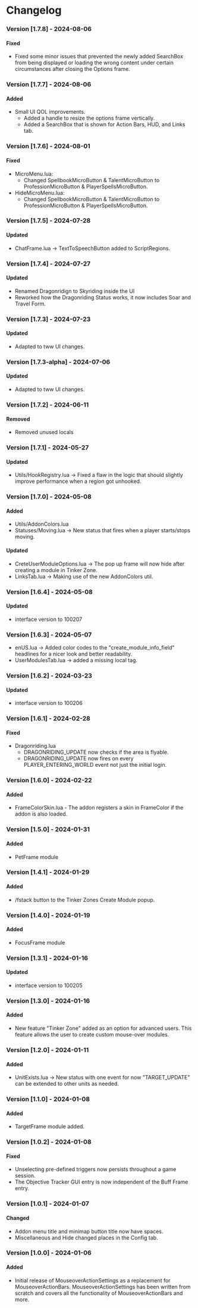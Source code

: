 # **Changelog**
### Version [1.7.8] - 2024-08-06
#### Fixed 
* Fixed some minor issues that prevented the newly added SearchBox from being displayed or loading the wrong content under certain circumstances after closing the Options frame.

### Version [1.7.7] - 2024-08-06
#### Added
* Small UI QOL improvements.
    * Added a handle to resize the options frame vertically.
    * Added a SearchBox that is shown for Action Bars, HUD, and Links tab.

### Version [1.7.6] - 2024-08-01
#### Fixed 
* MicroMenu.lua:
    * Changed SpellbookMicroButton & TalentMicroButton to ProfessionMicroButton & PlayerSpellsMicroButton.
* HideMicroMenu.lua:
    * Changed SpellbookMicroButton & TalentMicroButton to ProfessionMicroButton & PlayerSpellsMicroButton.

### Version [1.7.5] - 2024-07-28
#### Updated
* ChatFrame.lua -> TextToSpeechButton added to ScriptRegions.

### Version [1.7.4] - 2024-07-27
#### Updated
* Renamed Dragonridign to Skyriding inside the UI
* Reworked how the Dragonriding Status works, it now includes Soar and Travel Form.

### Version [1.7.3] - 2024-07-23
#### Updated
* Adapted to tww UI changes.

### Version [1.7.3-alpha] - 2024-07-06
#### Updated
* Adapted to tww UI changes.

### Version [1.7.2] - 2024-06-11
#### Removed
* Removed unused locals

### Version [1.7.1] - 2024-05-27
#### Updated
* Utils/HookRegistry.lua -> Fixed a flaw in the logic that should slightly improve performance when a region got unhooked.

### Version [1.7.0] - 2024-05-08
#### Added
* Utils/AddonColors.lua
* Statuses/Moving.lua -> New status that fires when a player starts/stops moving.

#### Updated
* CreteUserModuleOptions.lua -> The pop up frame will now hide after creating a module in Tinker Zone.
* LinksTab.lua -> Making use of the new AddonColors util.

### Version [1.6.4] - 2024-05-08
#### Updated
* interface version to 100207

### Version [1.6.3] - 2024-05-07
* enUS.lua -> Added color codes to the "create_module_info_field" headlines for a nicer look and better readability.
* UserModulesTab.lua -> added a missing local tag.

### Version [1.6.2] - 2024-03-23
#### Updated
* interface version to 100206

### Version [1.6.1] - 2024-02-28
#### Fixed 
* Dragonriding.lua 
    * DRAGONRIDING_UPDATE now checks if the area is flyable. 
    * DRAGONRIDING_UPDATE now fires on every PLAYER_ENTERING_WORLD event not just the initial login.

### Version [1.6.0] - 2024-02-22
#### Added
* FrameColorSkin.lua - The addon registers a skin in FrameColor if the addon is also loaded.

### Version [1.5.0] - 2024-01-31
#### Added
* PetFrame module

### Version [1.4.1] - 2024-01-29
#### Added
* /fstack button to the Tinker Zones Create Module popup.

### Version [1.4.0] - 2024-01-19
#### Added
* FocusFrame module

### Version [1.3.1] - 2024-01-16
#### Updated
* interface version to 100205

### Version [1.3.0] - 2024-01-16
#### Added
* New feature "Tinker Zone" added as an option for advanced users. This feature allows the user to create custom mouse-over modules.

### Version [1.2.0] - 2024-01-11
#### Added
* UnitExists.lua -> New status with one event for now "TARGET_UPDATE" can be extended to other units as needed.                                                                     

### Version [1.1.0] - 2024-01-08
#### Added 
* TargetFrame module added.

### Version [1.0.2] - 2024-01-08
#### Fixed 
* Unselecting pre-defined triggers now persists throughout a game session.
* The Objective Tracker GUI entry is now independent of the Buff Frame entry.

### Version [1.0.1] - 2024-01-07
#### Changed 
* Addon menu title and minimap button title now have spaces.
* Miscellaneous and Hide changed places in the Config tab.

### Version [1.0.0] - 2024-01-06
#### Added 
* Initial release of MouseoverActionSettings as a replacement for MouseoverActionBars. MouseoverActionSettings has been written from scratch and covers all the functionality of MouseoverActionBars and more.

